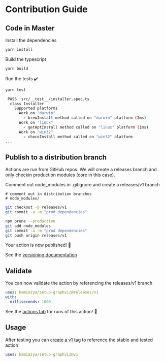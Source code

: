 # Contribution Guide

## Code in Master

Install the dependencies

```bash
yarn install
```

Build the typescript

```bash
yarn build
```

Run the tests :heavy_check_mark:

```bash
yarn test

 PASS  src/__test__/installer.spec.ts
  class Installer
    Supported platforms
      Work on "darwin"
        ✓ brewInstall method called on "darwin" platform (3ms)
      Work on "linux"
        ✓ getAptInstall method called on "linux" platform (1ms)
      Work on "win32"
        ✓ chocoInstall method called on "win32" platform
...
```

## Publish to a distribution branch

Actions are run from GitHub repos. We will create a releases branch and only checkin production modules (core in this case).

Comment out node_modules in .gitignore and create a releases/v1 branch

```plain
# comment out in distribution branches
# node_modules/
```

```bash
git checkout -b releases/v1
git commit -a -m "prod dependencies"
```

```bash
npm prune --production
git add node_modules
git commit -a -m "prod dependencies"
git push origin releases/v1
```

Your action is now published! :rocket:

See the [versioning documentation](https://github.com/actions/toolkit/blob/master/docs/action-versioning.md)

## Validate

You can now validate the action by referencing the releases/v1 branch

```yaml
uses: kamiazya/setup-graphviz@releases/v1
with:
  milliseconds: 1000
```

See the [actions tab](https://github.com/actions/javascript-action/actions) for runs of this action! :rocket:

## Usage

After testing you can [create a v1 tag](https://github.com/actions/toolkit/blob/master/docs/action-versioning.md) to reference the stable and tested action

```yaml
uses: kamiazya/setup-graphviz@v1
```

